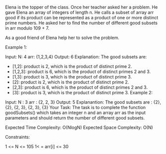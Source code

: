 Elena is the topper of the class. Once her teacher asked her a problem. He gave Elena an array of integers of length n. He calls a subset of array arr good if its product can be represented as a product of one or more distinct prime numbers. He asked her to find the number of different good subsets in arr modulo 109 + 7.

As a good friend of Elena help her to solve the problem.

Example 1:

Input:
N: 4
arr: {1,2,3,4}
Output: 6
Explanation: 
The good subsets are:
- [1,2]: product is 2, which is the product of distinct
prime 2.
- [1,2,3]: product is 6, which is the product of 
distinct primes 2 and 3.
- [1,3]: product is 3, which is the product of distinct
prime 3.
- [2]: product is 2, which is the product of distinct
 prime 2.
- [2,3]: product is 6, which is the product of distinct
primes 2 and 3.
- [3]: product is 3, which is the product of distinct
prime 3.
Example 2:

Input:
N : 3
arr : {2, 2, 3}
Output: 5
Explanantion:
The good subsets are : {2}, {2}, {2, 3}, {2, 3}, {3}
Your Task:
The task is to complete the function goodSubsets() which takes an integer n and an array arr as the input parameters and should return the number of different good subsets.

Expected Time Complexity: O(NlogN)
Expected Space Complexity: O(N)

Constraints:

1 <= N <= 105
1< = arr[i] <= 30

